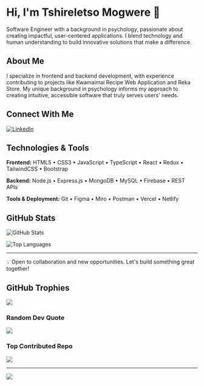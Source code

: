 # Hi, I'm Tshireletso Mogwere 👋

Software Engineer with a background in psychology, passionate about creating impactful, user-centered applications. I blend technology and human understanding to build innovative solutions that make a difference.

## About Me

I specialize in frontend and backend development, with experience contributing to projects like Kwamaimai Recipe Web Application and Reka Store. My unique background in psychology informs my approach to creating intuitive, accessible software that truly serves users' needs.

## Connect With Me

[![LinkedIn](https://img.shields.io/badge/LinkedIn-0A66C2?style=flat&logo=linkedin&logoColor=white)](https://www.linkedin.com/in/tshireletso-mogwere-8aaba6246/)

## Technologies & Tools

**Frontend:** HTML5 • CSS3 • JavaScript • TypeScript • React • Redux • TailwindCSS • Bootstrap

**Backend:** Node.js • Express.js • MongoDB • MySQL • Firebase • REST APIs

**Tools & Deployment:** Git • Figma • Miro • Postman • Vercel • Netlify

## GitHub Stats

![GitHub Stats](https://github-readme-stats.vercel.app/api?username=TshireletsoMogwere&show_icons=true&theme=default&hide_border=true&count_private=true)

![Top Languages](https://github-readme-stats.vercel.app/api/top-langs/?username=TshireletsoMogwere&layout=compact&theme=default&hide_border=true)

---

💡 Open to collaboration and new opportunities. Let's build something great together!

## GitHub Trophies
![](https://github-profile-trophy.vercel.app/?username=TshireletsoMogwere&theme=default&no-frame=true&no-bg=false&margin-w=4)

### Random Dev Quote
![](https://quotes-github-readme.vercel.app/api?type=horizontal&theme=radical)

### Top Contributed Repo
![](https://github-contributor-stats.vercel.app/api?username=TshireletsoMogwere&limit=5&theme=dark&combine_all_yearly_contributions=true)

---
[![](https://visitcount.itsvg.in/api?id=TshireletsoMogwere&icon=0&color=0)](https://visitcount.itsvg.in)

<!-- Proudly created with GPRM ( https://gprm.itsvg.in ) -->
